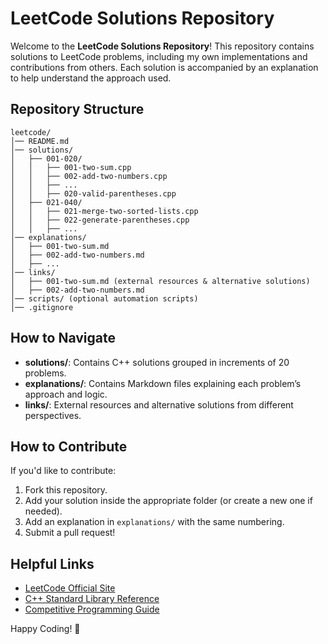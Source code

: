 # LeetCode Solutions Repository

Welcome to the **LeetCode Solutions Repository**! This repository contains solutions to LeetCode problems, including my own implementations and contributions from others. Each solution is accompanied by an explanation to help understand the approach used.

## Repository Structure

```
leetcode/
│── README.md
│── solutions/
│   ├── 001-020/
│   │   ├── 001-two-sum.cpp
│   │   ├── 002-add-two-numbers.cpp
│   │   ├── ...
│   │   ├── 020-valid-parentheses.cpp
│   ├── 021-040/
│   │   ├── 021-merge-two-sorted-lists.cpp
│   │   ├── 022-generate-parentheses.cpp
│   │   ├── ...
│── explanations/
│   ├── 001-two-sum.md
│   ├── 002-add-two-numbers.md
│   ├── ...
│── links/
│   ├── 001-two-sum.md (external resources & alternative solutions)
│   ├── 002-add-two-numbers.md
│── scripts/ (optional automation scripts)
│── .gitignore
```

## How to Navigate

- **solutions/**: Contains C++ solutions grouped in increments of 20 problems.
- **explanations/**: Contains Markdown files explaining each problem’s approach and logic.
- **links/**: External resources and alternative solutions from different perspectives.

## How to Contribute

If you'd like to contribute:

1. Fork this repository.
2. Add your solution inside the appropriate folder (or create a new one if needed).
3. Add an explanation in `explanations/` with the same numbering.
4. Submit a pull request!

## Helpful Links

- [LeetCode Official Site](https://leetcode.com/)
- [C++ Standard Library Reference](https://en.cppreference.com/w/)
- [Competitive Programming Guide](https://cp-algorithms.com/)

Happy Coding! 🚀

